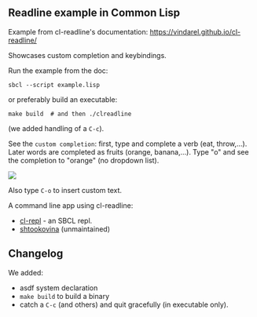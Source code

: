 ## Readline example in Common Lisp

Example from cl-readline's documentation: https://vindarel.github.io/cl-readline/

Showcases custom completion and keybindings.

Run the example from the doc:

    sbcl --script example.lisp

or preferably build an executable:

    make build  # and then ./clreadline

(we added handling of a `C-c`).

See the `custom completion`: first, type and complete a verb (eat, throw,…). Later words are completed as fruits (orange, banana,…). Type "o<TAB>" and see the completion to "orange" (no dropdown list).

![](readline.png)

Also type `C-o` to insert custom text.



A command line app using cl-readline:

* [cl-repl](https://github.com/koji-kojiro/cl-repl) - an SBCL repl.
* [shtookovina](https://github.com/mrkkrp/shtookovina/) (unmaintained)


## Changelog

We added:

* asdf system declaration
* `make build` to build a binary
* catch a `C-c` (and others) and quit gracefully (in executable only).

